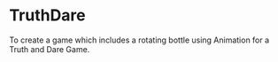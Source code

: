 # TruthDare
To create a game which includes a rotating bottle using Animation for a Truth and Dare Game.
